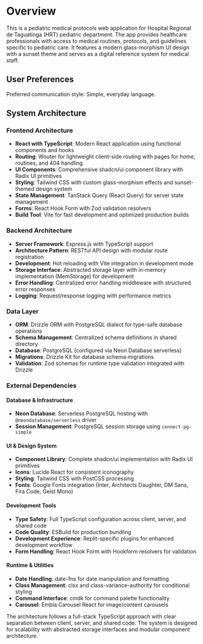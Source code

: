 # Overview

This is a pediatric medical protocols web application for Hospital Regional de Taguatinga (HRT) pediatric department. The app provides healthcare professionals with access to medical routines, protocols, and guidelines specific to pediatric care. It features a modern glass-morphism UI design with a sunset theme and serves as a digital reference system for medical staff.

## User Preferences

Preferred communication style: Simple, everyday language.

## System Architecture

### Frontend Architecture
- **React with TypeScript**: Modern React application using functional components and hooks
- **Routing**: Wouter for lightweight client-side routing with pages for home, routines, and 404 handling
- **UI Components**: Comprehensive shadcn/ui component library with Radix UI primitives
- **Styling**: Tailwind CSS with custom glass-morphism effects and sunset-themed design system
- **State Management**: TanStack Query (React Query) for server state management
- **Forms**: React Hook Form with Zod validation resolvers
- **Build Tool**: Vite for fast development and optimized production builds

### Backend Architecture
- **Server Framework**: Express.js with TypeScript support
- **Architecture Pattern**: RESTful API design with modular route registration
- **Development**: Hot reloading with Vite integration in development mode
- **Storage Interface**: Abstracted storage layer with in-memory implementation (MemStorage) for development
- **Error Handling**: Centralized error handling middleware with structured error responses
- **Logging**: Request/response logging with performance metrics

### Data Layer
- **ORM**: Drizzle ORM with PostgreSQL dialect for type-safe database operations
- **Schema Management**: Centralized schema definitions in shared directory
- **Database**: PostgreSQL (configured via Neon Database serverless)
- **Migrations**: Drizzle Kit for database schema migrations
- **Validation**: Zod schemas for runtime type validation integrated with Drizzle

### External Dependencies

#### Database & Infrastructure
- **Neon Database**: Serverless PostgreSQL hosting with `@neondatabase/serverless` driver
- **Session Management**: PostgreSQL session storage using `connect-pg-simple`

#### UI & Design System
- **Component Library**: Complete shadcn/ui implementation with Radix UI primitives
- **Icons**: Lucide React for consistent iconography
- **Styling**: Tailwind CSS with PostCSS processing
- **Fonts**: Google Fonts integration (Inter, Architects Daughter, DM Sans, Fira Code, Geist Mono)

#### Development Tools
- **Type Safety**: Full TypeScript configuration across client, server, and shared code
- **Code Quality**: ESBuild for production bundling
- **Development Experience**: Replit-specific plugins for enhanced development workflow
- **Form Handling**: React Hook Form with Hookform resolvers for validation

#### Runtime & Utilities
- **Date Handling**: date-fns for date manipulation and formatting
- **Class Management**: clsx and class-variance-authority for conditional styling
- **Command Interface**: cmdk for command palette functionality
- **Carousel**: Embla Carousel React for image/content carousels

The architecture follows a full-stack TypeScript approach with clear separation between client, server, and shared code. The system is designed for scalability with abstracted storage interfaces and modular component architecture.